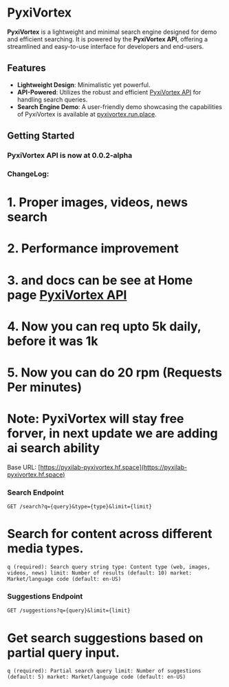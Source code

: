 # PyxiVortex

**PyxiVortex** is a lightweight and minimal search engine designed for demo and efficient searching. It is powered by the **PyxiVortex API**, offering a streamlined and easy-to-use interface for developers and end-users.

## Features

- **Lightweight Design**: Minimalistic yet powerful.
- **API-Powered**: Utilizes the robust and efficient [PyxiVortex API](https://pyxilab-pyxivortex.hf.space) for handling search queries.
- **Search Engine Demo**: A user-friendly demo showcasing the capabilities of PyxiVortex is available at [pyxivortex.run.place](https://www.pyxivortex.run.place).

## Getting Started

### PyxiVortex API is now at 0.0.2-alpha

### ChangeLog:
# 1. Proper images, videos, news search
# 2. Performance improvement 
# 3. and docs can be see at Home page [PyxiVortex API](https://pyxilab-pyxivortex.hf.space) 
# 4. Now you can req upto 5k daily, before it was 1k
# 5. Now you can do 20 rpm (Requests Per minutes)

# Note: **PyxiVortex will stay free forver, in next update we are adding ai search ability**

Base URL: [https://pyxilab-pyxivortex.hf.space](https://pyxilab-pyxivortex.hf.space)

### Search Endpoint
``` GET /search?q={query}&type={type}&limit={limit} ```
# Search for content across different media types.

`q (required): Search query string
type: Content type (web, images, videos, news)
limit: Number of results (default: 10)
market: Market/language code (default: en-US)`

### Suggestions Endpoint
```GET /suggestions?q={query}&limit={limit}```
# Get search suggestions based on partial query input.

`q (required): Partial search query
limit: Number of suggestions (default: 5)
market: Market/language code (default: en-US)`
